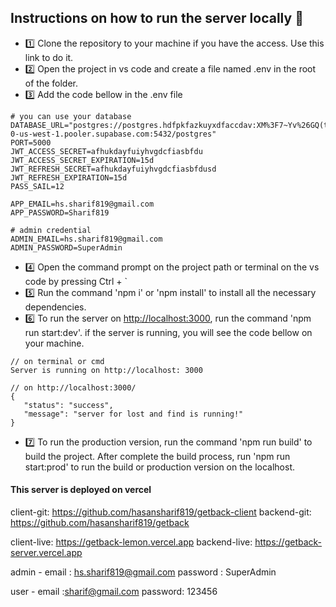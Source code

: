 ## Instructions on how to run the server locally 📝

- 1️⃣ Clone the repository to your machine if you have the access. Use this link to do it.
- 2️⃣ Open the project in vs code and create a file named .env in the root of the folder.
- 3️⃣ Add the code bellow in the .env file

```
# you can use your database
DATABASE_URL="postgres://postgres.hdfpkfazkuyxdfaccdav:XM%3F7~Yv%26GQ(t%26b%3F@aws-0-us-west-1.pooler.supabase.com:5432/postgres"
PORT=5000
JWT_ACCESS_SECRET=afhukdayfuiyhvgdcfiasbfdu
JWT_ACCESS_SECRET_EXPIRATION=15d
JWT_REFRESH_SECRET=afhukdayfuiyhvgdcfiasbfdusd
JWT_REFRESH_EXPIRATION=15d
PASS_SAIL=12

APP_EMAIL=hs.sharif819@gmail.com
APP_PASSWORD=Sharif819

# admin credential
ADMIN_EMAIL=hs.sharif819@gmail.com
ADMIN_PASSWORD=SuperAdmin

```

- 4️⃣ Open the command prompt on the project path or terminal on the vs code by pressing Ctrl + `
- 5️⃣ Run the command 'npm i' or 'npm install' to install all the necessary dependencies.
- 6️⃣ To run the server on <http://localhost:3000>, run the command 'npm run start:dev'. if the server is running, you will see the code bellow on your machine.

```
// on terminal or cmd
Server is running on http://localhost: 3000

// on http://localhost:3000/
{
   "status": "success",
   "message": "server for lost and find is running!"
}
```

- 7️⃣ To run the production version, run the command 'npm run build' to build the project. After complete the build process, run 'npm run start:prod' to run the build or production version on the localhost.

#### This server is deployed on vercel

client-git: <https://github.com/hasansharif819/getback-client>
backend-git: <https://github.com/hasansharif819/getback>

client-live: <https://getback-lemon.vercel.app>
backend-live: <https://getback-server.vercel.app>

admin -
email : <hs.sharif819@gmail.com>
password : SuperAdmin

user -
email :sharif@gmail.com
password: 123456
